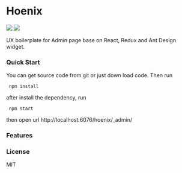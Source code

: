 # Hoenix
![](https://img.shields.io/badge/license-MIT-000000.svg) ![](https://img.shields.io/badge/release-0.2-green.svg)

UX boilerplate for Admin page base on React, Redux and Ant Design widget.


### Quick Start
You can get source code from git or just down load code. Then run

````
 npm install
````
 after install the dependency, run 

````
 npm start
````
then open url http://localhost:6076/hoenix/_admin/


### Features

### License
MIT
